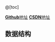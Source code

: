 @[toc]

[**Github**地址](https://github.com/Yexiaomo/interview)
[**CSDN**地址](https://blog.csdn.net/qq_32603745)

## 数据结构

